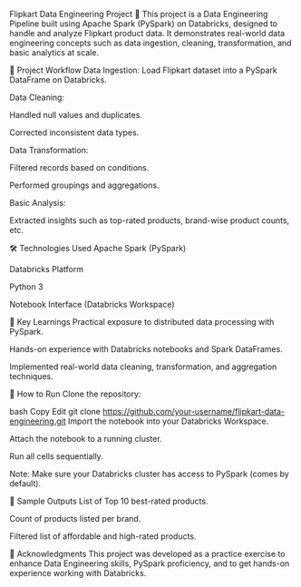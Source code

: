 Flipkart Data Engineering Project 🚀
This project is a Data Engineering Pipeline built using Apache Spark (PySpark) on Databricks, designed to handle and analyze Flipkart product data.
It demonstrates real-world data engineering concepts such as data ingestion, cleaning, transformation, and basic analytics at scale.

📂 Project Workflow
Data Ingestion:
Load Flipkart dataset into a PySpark DataFrame on Databricks.

Data Cleaning:

Handled null values and duplicates.

Corrected inconsistent data types.

Data Transformation:

Filtered records based on conditions.

Performed groupings and aggregations.

Basic Analysis:

Extracted insights such as top-rated products, brand-wise product counts, etc.

🛠️ Technologies Used
Apache Spark (PySpark)

Databricks Platform

Python 3

Notebook Interface (Databricks Workspace)

🧠 Key Learnings
Practical exposure to distributed data processing with PySpark.

Hands-on experience with Databricks notebooks and Spark DataFrames.

Implemented real-world data cleaning, transformation, and aggregation techniques.

🚀 How to Run
Clone the repository:

bash
Copy
Edit
git clone https://github.com/your-username/flipkart-data-engineering.git
Import the notebook into your Databricks Workspace.

Attach the notebook to a running cluster.

Run all cells sequentially.

Note: Make sure your Databricks cluster has access to PySpark (comes by default).

📸 Sample Outputs
List of Top 10 best-rated products.

Count of products listed per brand.

Filtered list of affordable and high-rated products.

🙌 Acknowledgments
This project was developed as a practice exercise to enhance Data Engineering skills, PySpark proficiency, and to get hands-on experience working with Databricks.
